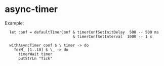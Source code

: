 # async-timer

Example:

      let conf = defaultTimerConf & timerConfSetInitDelay  500 -- 500 ms
                                  & timerConfSetInterval  1000 -- 1 s
    
      withAsyncTimer conf $ \ timer -> do
        forM_ [1..10] $ \_ -> do
          timerWait timer
          putStrLn "Tick"

